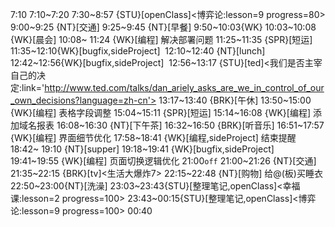 
7:10
7:10~7:20
7:30~8:57 {STU}[openClass]<博弈论:lesson=9 progress=80>
9:00~9:25 {NT}[交通]
9:25~9:45 {NT}[早餐]
9:50~10:03{WK}
10:03~10:08 {WK}[晨会]
10:08~ 11:24 {WK}[编程]<WAUP> 解决部署问题
11:25~11:35 {SPR}[短运]
11:35~12:10{WK}[bugfix,sideProject]<life-time-tracker> 
12:10~12:40 {NT}[lunch]
12:42~12:56{WK}[bugfix,sideProject]<life-time-tracker> 
12:56~13:17 {STU}[ted]<我们是否主宰自己的决定:link='http://www.ted.com/talks/dan_ariely_asks_are_we_in_control_of_our_own_decisions?language=zh-cn'>
13:17~13:40 {BRK}[午休]
13:50~15:00 {WK}[编程]<WAUP> 表格字段调整
15:04~15:11 {SPR}[短运]
15:14~16:08 {WK}[编程]<WAUP> 添加域名报表
16:08~16:30 {NT}[下午茶]
16:32~16:50 {BRK}[听音乐]
16:51~17:57 {WK}[编程]<WAUP> 界面细节优化
17:58~18:41 {WK}[编程,sideProject]<life-time-tracker> 结束提醒
18:42~ 19:10 {NT}[supper]
19:18~19:41 {WK}[bugfix,sideProject]<life-time-tracker> 
19:41~19:55 {WK}[编程]<WAUP> 页面切换逻辑优化
21:00`off`
21:00~21:26 {NT}[交通]
21:35~22:15 {BRK}[tv]<生活大爆炸7>
22:15~22:48 {NT}[购物] 给@(板)买睡衣
22:50~23:00{NT}[洗澡]
23:03~23:43{STU}[整理笔记,openClass]<幸福课:lesson=2 progress=100>
23:43~00:15{STU}[整理笔记,openClass]<博弈论:lesson=9 progress=100>
00:40

